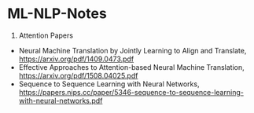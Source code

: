 # ML-NLP-Notes

1. Attention Papers
- Neural Machine Translation by Jointly Learning to Align and Translate, https://arxiv.org/pdf/1409.0473.pdf
- Effective Approaches to Attention-based Neural Machine Translation, https://arxiv.org/pdf/1508.04025.pdf
- Sequence to Sequence Learning with Neural Networks, https://papers.nips.cc/paper/5346-sequence-to-sequence-learning-with-neural-networks.pdf
